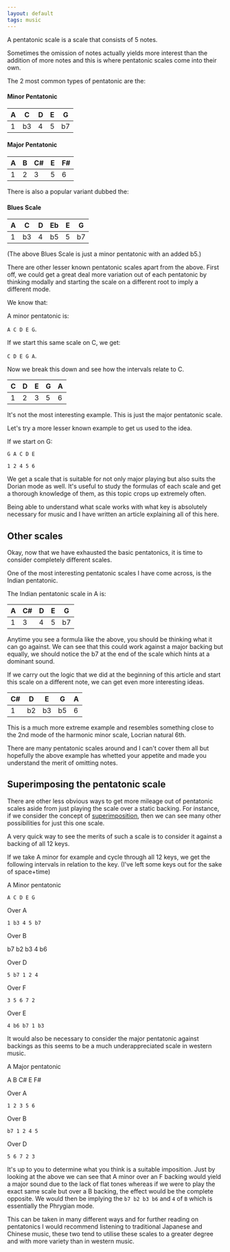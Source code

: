 ```yaml
---
layout: default
tags: music
---
```


A pentatonic scale is a scale that consists of 5 notes. 

Sometimes the omission of notes actually yields more interest than the addition of more notes and this is where pentatonic scales come into their own.

The 2 most common types of pentatonic are the:

#### Minor Pentatonic

A  | C  | D    | E     | G
---|----|-----|------|--
1|  b3 | 4   | 5   | b7

#### Major Pentatonic

A  | B  | C#    | E     | F#
---|----|-----|------|--
1|  2 | 3   | 5   | 6

There is also a popular variant dubbed the:

#### Blues Scale

A  | C  | D    | Eb   | E | G
---|----|-----|------|---|--
1|  b3 | 4   | b5   | 5 | b7

(The above Blues Scale is just a minor pentatonic with an added b5.)


There are other lesser known pentatonic scales apart from the above. First off, we could get a great deal more variation out of each pentatonic by thinking modally and starting the scale on a different root to imply a different mode.


We know that:

A minor pentatonic is:

`A C D E G`.

If we start this same scale on C, we get:

`C D E G A`.

Now we break this down and see how the intervals relate to C.

C  | D  | E    | G     | A
---|----|-----|------|--
1|  2 | 3   | 5   | 6

It's not the most interesting example. This is just the major pentatonic scale.

Let's try a more lesser known example to get us used to the idea.

If we start on G:

`G A C D E`

`1 2 4 5 6`


We get a scale that is suitable for not only major playing but also suits the Dorian mode as well. It's useful to study the formulas of each scale and get a thorough knowledge of them, as this topic crops up extremely often.

Being able to understand what scale works with what key is absolutely necessary for music and I have written an article explaining all of this here.


## Other scales

Okay, now that we have exhausted the basic pentatonics, it is time to consider completely different scales.

One of the most interesting pentatonic scales I have come across, is the Indian pentatonic.

The Indian pentatonic scale in A is:

A  | C#  | D    | E     | G
---|----|-----|------|--
1|  3 | 4   | 5   | b7

Anytime you see a formula like the above, you should be thinking what it can go against. We can see that this could work against a major backing but equally, we should notice the b7 at the end of the scale which hints at a dominant sound.

If we carry out the logic that we did at the beginning of this article and start this scale on a different note, we can get even more interesting ideas.

C#  | D  | E    | G     | A
---|----|-----|------|--
1|  b2 | b3   | b5   | 6

This is a much more extreme example and resembles something close to the 2nd mode of the harmonic minor scale, Locrian natural 6th.

There are many pentatonic scales around and I can't cover them all but hopefully the above example has whetted your appetite and made you understand the merit of omitting notes.

## Superimposing the pentatonic scale

There are other less obvious ways to get more mileage out of pentatonic scales aside from just playing the scale over a static backing. For instance, if we consider the concept of [superimposition](/2018/06/12/superimposition.html), then we can see many other possibilities for just this one scale.

A very quick way to see the merits of such a scale is to consider it against a backing of all 12 keys.

If we take A minor for example and cycle through all 12 keys, we get the following intervals in relation to the key. (I've left some keys out for the sake of space+time)


A Minor pentatonic
	
`A C D E G `

Over A
	
`1 b3 4 5 b7`

Over B
	
b7 b2 b3 4 b6

Over D
	
`5 b7 1 2 4`

Over F
	
`3 5 6 7 2`

Over E	

`4 b6 b7 1 b3`

It would also be necessary to consider the major pentatonic against backings as this seems to be a much underappreciated scale in western music.

A Major pentatonic
	
 A B C# E F#
	
Over A
	
`1 2 3 5 6`
	
 
Over B
	
`b7 1 2 4 5`

Over D	

`5 6 7 2 3`

It's up to you to determine what you think is a suitable imposition. Just by looking at the above we can see that A minor over an F backing would yield a major sound due to the lack of flat tones whereas if we were to play the exact same scale but over a B backing, the effect would be the complete opposite. We would then be implying the `b7 b2 b3 b6` and `4` of `B` which is essentially the Phrygian mode.

This can be taken in many different ways and for further reading on pentatonics I would recommend listening to traditional Japanese and Chinese music, these two tend to utilise these scales to a greater degree and with more variety than in western music.
